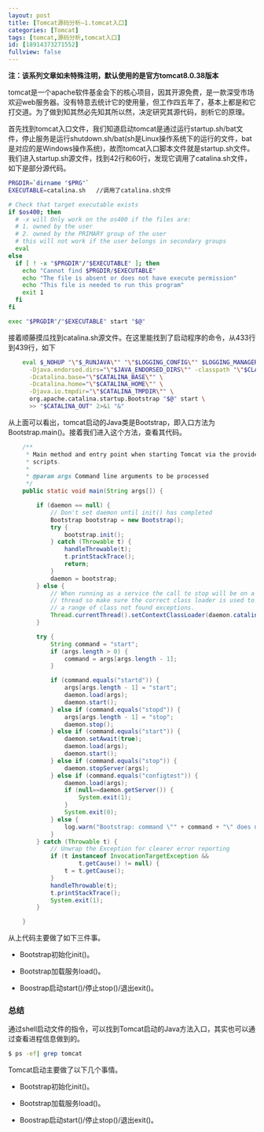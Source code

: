 ```yaml
---
layout: post
title: [Tomcat源码分析—1.tomcat入口]
categories: [Tomcat]
tags: [tomcat,源码分析,tomcat入口]
id: [18914373271552]
fullview: false
---
```


**注：该系列文章如未特殊注明，默认使用的是官方tomcat8.0.38版本**

tomcat是一个apache软件基金会下的核心项目，因其开源免费，是一款深受市场欢迎web服务器。没有特意去统计它的使用量，但工作四五年了，基本上都是和它打交道。为了做到知其然必先知其所以然，决定研究其源代码，剖析它的原理。


首先找到tomcat入口文件，我们知道启动tomcat是通过运行startup.sh/bat文件，停止服务是运行shutdown.sh/bat(sh是Linux操作系统下的运行的文件，bat是对应的是Windows操作系统)，故而tomcat入口脚本文件就是startup.sh文件。我们进入startup.sh源文件，找到42行和60行，发现它调用了catalina.sh文件，如下是部分源代码。

```bash
PRGDIR=`dirname "$PRG"`
EXECUTABLE=catalina.sh   //调用了catalina.sh文件

# Check that target executable exists
if $os400; then
  # -x will Only work on the os400 if the files are:
  # 1. owned by the user
  # 2. owned by the PRIMARY group of the user
  # this will not work if the user belongs in secondary groups
  eval
else
  if [ ! -x "$PRGDIR"/"$EXECUTABLE" ]; then
    echo "Cannot find $PRGDIR/$EXECUTABLE"
    echo "The file is absent or does not have execute permission"
    echo "This file is needed to run this program"
    exit 1
  fi
fi

exec "$PRGDIR"/"$EXECUTABLE" start "$@"
```

接着顺藤摸瓜找到catalina.sh源文件。在这里能找到了启动程序的命令，从433行到439行，如下

```bash
    eval $_NOHUP "\"$_RUNJAVA\"" "\"$LOGGING_CONFIG\"" $LOGGING_MANAGER $JAVA_OPTS $CATALINA_OPTS \
      -Djava.endorsed.dirs="\"$JAVA_ENDORSED_DIRS\"" -classpath "\"$CLASSPATH\"" \
      -Dcatalina.base="\"$CATALINA_BASE\"" \
      -Dcatalina.home="\"$CATALINA_HOME\"" \
      -Djava.io.tmpdir="\"$CATALINA_TMPDIR\"" \
      org.apache.catalina.startup.Bootstrap "$@" start \
      >> "$CATALINA_OUT" 2>&1 "&"
```

从上面可以看出，tomcat启动的Java类是Bootstrap，即入口方法为Bootstrap.main()。接着我们进入这个方法，查看其代码。

```java
    /**
     * Main method and entry point when starting Tomcat via the provided
     * scripts.
     *
     * @param args Command line arguments to be processed
     */
    public static void main(String args[]) {

        if (daemon == null) {
            // Don't set daemon until init() has completed
            Bootstrap bootstrap = new Bootstrap();
            try {
                bootstrap.init();
            } catch (Throwable t) {
                handleThrowable(t);
                t.printStackTrace();
                return;
            }
            daemon = bootstrap;
        } else {
            // When running as a service the call to stop will be on a new
            // thread so make sure the correct class loader is used to prevent
            // a range of class not found exceptions.
            Thread.currentThread().setContextClassLoader(daemon.catalinaLoader);
        }

        try {
            String command = "start";
            if (args.length > 0) {
                command = args[args.length - 1];
            }

            if (command.equals("startd")) {
                args[args.length - 1] = "start";
                daemon.load(args);
                daemon.start();
            } else if (command.equals("stopd")) {
                args[args.length - 1] = "stop";
                daemon.stop();
            } else if (command.equals("start")) {
                daemon.setAwait(true);
                daemon.load(args);
                daemon.start();
            } else if (command.equals("stop")) {
                daemon.stopServer(args);
            } else if (command.equals("configtest")) {
                daemon.load(args);
                if (null==daemon.getServer()) {
                    System.exit(1);
                }
                System.exit(0);
            } else {
                log.warn("Bootstrap: command \"" + command + "\" does not exist.");
            }
        } catch (Throwable t) {
            // Unwrap the Exception for clearer error reporting
            if (t instanceof InvocationTargetException &&
                    t.getCause() != null) {
                t = t.getCause();
            }
            handleThrowable(t);
            t.printStackTrace();
            System.exit(1);
        }

    }
```

从上代码主要做了如下三件事。

* Bootstrap初始化init()。

* Bootstrap加载服务load()。

* Boostrap启动start()/停止stop()/退出exit()。


### 总结

通过shell启动文件的指令，可以找到Tomcat启动的Java方法入口，其实也可以通过查看进程信息做到的。


```bash
$ ps -ef| grep tomcat
```

Tomcat启动主要做了以下几个事情。

* Bootstrap初始化init()。

* Bootstrap加载服务load()。

* Boostrap启动start()/停止stop()/退出exit()。



